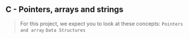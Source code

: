 ## C - Pointers, arrays and strings
> For this project, we expect you to look at these concepts: `Pointers and array` `Data Structures`
